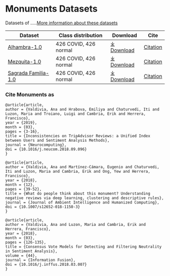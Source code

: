 # Monuments Datasets

Datasets of .....[More information about these datasets](https://dasci.es/transferencia/dascii-hub/open-data/TAMonumets/)

|Dataset|Class distribution|Download|Cite|
|-|-|-|-|
|[Alhambra-1.0](#alhambra-10)|426 COVID, 426 normal|[⤓ Download](https://github.com/ari-dasci/OD-TripM/releases/download/tamonumets/Alhambra.csv)|[Citation](#cite-monuments-as)|
|[Mezquita-1.0](#mezquita-10)|426 COVID, 426 normal|[⤓ Download](https://github.com/ari-dasci/OD-TripM/releases/tag/tamonuments)|[Citation](#cite-monuments-as)|
|[Sagrada Familia-1.0](#safa-10)|426 COVID, 426 normal|[⤓ Download](https://github.com/ari-dasci/OD-TripM/releases/tag/tamonuments)|[Citation](#cite-monuments-as)|







### Cite Monuments as

```
@article{article,
author = {Valdivia, Ana and Hrabova, Emiliya and Chaturvedi, Iti and Luzon, Maria and Troiano, Luigi and Cambria, Erik and Herrera, Francisco},
year = {2019},
month = {03},
pages = {3-16},
title = {Inconsistencies on TripAdvisor Reviews: a Unified Index between Users and Sentiment Analysis Methods},
journal = {Neurocomputing},
doi = {10.1016/j.neucom.2018.09.096}
}

@article{article,
author = {Valdivia, Ana and Martínez-Cámara, Eugenio and Chaturvedi, Iti and Luzon, Maria and Cambria, Erik and Ong, Yew and Herrera, Francisco},
year = {2018},
month = {12},
pages = {39-52},
title = {What do people think about this monument? Understanding negative reviews via deep learning, clustering and descriptive rules},
journal = {Journal of Ambient Intelligence and Humanized Computing},
doi = {10.1007/s12652-018-1150-3}
}

@article{article,
author = {Valdivia, Ana and Luzon, Maria and Cambria, Erik and Herrera, Francisco},
year = {2018},
month = {03},
pages = {126-135},
title = {Consensus Vote Models for Detecting and Filtering Neutrality in Sentiment Analysis},
volume = {44},
journal = {Information Fusion},
doi = {10.1016/j.inffus.2018.03.007}
}
